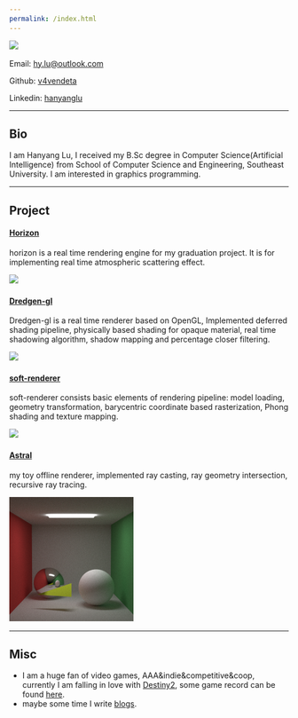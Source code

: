 ```yaml
---
permalink: /index.html
---
```


![](https://avatars.githubusercontent.com/u/45009841?s=128&v=4)

Email: hy.lu@outlook.com

Github: [v4vendeta](https://github.com/v4vendeta)

Linkedin: [hanyanglu](https://www.linkedin.com/in/hanyang-lu-06a250181/)

---

## Bio

I am Hanyang Lu, I received my B.Sc degree in Computer Science(Artificial Intelligence) from School of Computer Science and Engineering, Southeast University. I am interested in graphics programming.

---

## Project

#### [Horizon](https://github.com/v4vendeta/horizon)

horizon is a real time rendering engine for my graduation project. It is for implementing real time atmospheric scattering effect.

![](https://github.com/v4vendeta/horizon/raw/main/figs/horizon_224.png)

#### [Dredgen-gl](https://github.com/v4vendeta/Dredgen-gl)

Dredgen-gl is a real time renderer based on OpenGL, Implemented deferred shading pipeline, physically based shading for opaque material, real time shadowing algorithm, shadow mapping and percentage closer filtering.

![](https://github.com/v4vendeta/Dredgen-gl/raw/main/resources/figs/ex3_224.png)

#### [soft-renderer](https://github.com/v4vendeta/soft-renderer)

soft-renderer consists basic elements of rendering pipeline: model loading, geometry transformation, barycentric coordinate based rasterization, Phong shading and texture mapping.

![](https://github.com/v4vendeta/soft-renderer/raw/master/figs/output_224.png)

#### [Astral](https://github.com/v4vendeta/Astral)

my toy offline renderer, implemented ray casting, ray geometry intersection, recursive ray tracing.

![](https://github.com/v4vendeta/Astral/raw/main/output/1000_224.png)

---

## Misc

- I am a huge fan of video games, AAA&indie&competitive&coop, currently I am falling in love with [Destiny2](https://www.bungie.net/7/en/Destiny/), some game record can be found [here](https://v4vendetalhy.cn/games).
- maybe some time I write [blogs](blogs.md).

